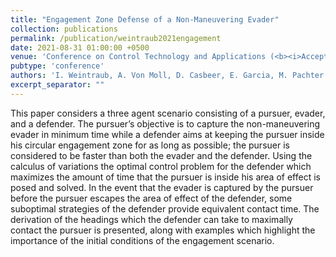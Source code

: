 ```yaml
---
title: "Engagement Zone Defense of a Non-Maneuvering Evader"
collection: publications
permalink: /publication/weintraub2021engagement
date: 2021-08-31 01:00:00 +0500
venue: 'Conference on Control Technology and Applications (<b><i>Accepted</i></b>)'
pubtype: 'conference'
authors: 'I. Weintraub, A. Von Moll, D. Casbeer, E. Garcia, M. Pachter'
excerpt_separator: ""
---
```

This paper considers a three agent scenario consisting of a pursuer, evader, and a defender. The pursuer’s objective is to capture the non-maneuvering evader in minimum time while a defender aims at keeping the pursuer inside his circular engagement zone for as long as possible; the pursuer is considered to be faster than both the evader and the defender.  Using the calculus of variations the optimal control problem for the defender which maximizes the amount of time that the pursuer is inside his area of effect is posed and solved. In the event that the evader is captured by the pursuer before the pursuer escapes the area of effect of the defender, some suboptimal strategies of the defender provide equivalent contact time. The derivation of the headings which the defender can take to maximally contact the pursuer is presented, along with examples which highlight the importance of the initial conditions of the engagement scenario.

